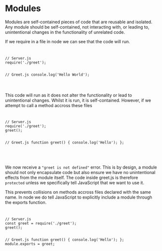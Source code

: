 # Modules

Modules are self-contained pieces of code that are reusable and isolated.
Any module should be self-contained, not interacting with, or leading to,
unintentional changes in the functionality of unrelated code. 

If we require in a file in node we can see that the code will run.

<code>
<pre>
// Server.js
require('./greet');

// Greet.js
console.log('Hello World');
</pre>
</code>

This code will run as it does not alter the functionality or lead to
unintentional changes. Whilst it is run, it is self-contained. 
However, if we attempt to call a method accross these files

<code>
<pre>
// Server.js
require('./greet');
greet();

// Greet.js
function greet() {
    console.log('Hello');
};

</pre>
</code>

We now receive a <code>"greet is not defined"</code> error.
This is by design, a module should not only encapsulate code
but also ensure we have no unintentional effects from the module itself.
The code inside greet.js is therefore <code>protected</code> unless we specifically
tell JavaScript that we want to use it. 

This prevents collisions on methods accross files declared with the same name.
In node we do tell JavaScript to explicitly include a module through the exports function.

<code>
<pre>
// Server.js
const greet = require('./greet');
greet();

// Greet.js
function greet() {
    console.log('Hello');
};
module.exports = greet;
</pre>
</code>
